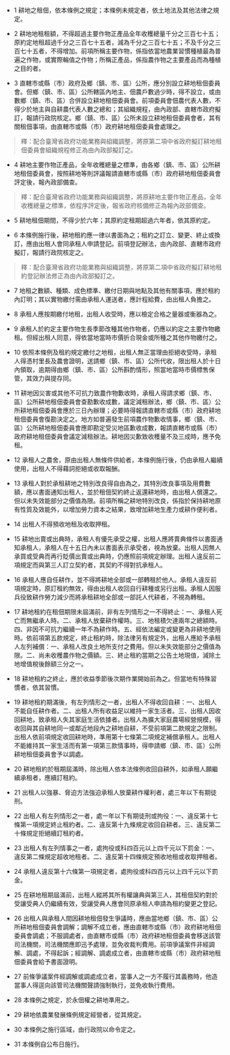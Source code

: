 * 1 耕地之租佃，依本條例之規定；本條例未規定者，依土地法及其他法律之規定。

* 2 耕地地租租額，不得超過主要作物正產品全年收穫總量千分之三百七十五；原約定地租超過千分之三百七十五者，減為千分之三百七十五；不及千分之三百七十五者，不得增加。前項所稱主要作物，係指依當地農業習慣種植最為普遍之作物，或實際輪值之作物；所稱正產品，係指農作物之主要產品而為種植之目的者。

* 3 直轄市或縣（市）政府及鄉（鎮、市、區）公所，應分別設立耕地租佃委員會。但鄉（鎮、市、區）公所轄區內地主、佃農戶數過少時，得不設立，或由數鄉（鎮、市、區）合併設立耕地租佃委員會。前項委員會佃農代表人數，不得少於地主與自耕農代表人數之總和；其組織規程，由內政部、直轄市政府擬訂，報請行政院核定。鄉（鎮、市、區）公所未設立耕地租佃委員會者，其有關租佃事項，由直轄市或縣（市）政府耕地租佃委員會處理之。

> 釋：配合臺灣省政府功能業務與組織調整，將原第二項中省政府擬訂耕地租佃委員會組織規程修正為由內政部擬訂之。

* 4 耕地主要作物正產品，全年收穫總量之標準，由各鄉（鎮、市、區）公所耕地租佃委員會，按照耕地等則評議報請直轄市或縣（市）政府耕地租佃委員會評定後，報內政部備查。

> 釋：配合臺灣省政府功能業務與組織調整，將原耕地主要作物正產品，全年收穫總量之標準，依程序評定後，報省政府核備修正為報內政部備查。

* 5 耕地租佃期間，不得少於六年；其原約定租期超過六年者，依其原約定。

* 6 本條例施行後，耕地租約應一律以書面為之；租約之訂立、變更、終止或換訂，應由出租人會同承租人申請登記。前項登記辦法，由內政部、直轄市政府擬訂，報請行政院核定之。

> 釋：配合臺灣省政府功能業務與組織調整，將原第二項中省政府擬訂耕地租約登記辦法修正為由內政部擬訂之。

* 7 地租之數額、種類、成色標準、繳付日期與地點及其他有關事項，應於租約內訂明；其以實物繳付需由承租人運送者，應計程給費，由出租人負擔之。

* 8 承租人應按期繳付地租，出租人收受時，應以檢定合格之量器或衡器為之。

* 9 承租人於約定主要作物生長季節改種其他作物者，仍應以約定之主要作物繳租。但經出租人同意，得依當地當時市價折合現金或所種之其他作物繳付之。

* 10 依照本條例及租約規定繳付之地租，出租人無正當理由拒絕收受時，承租人得憑村里長及農會證明，送請鄉（鎮、市、區）公所代收，限出租人於十日內領取，逾期得由鄉（鎮、市、區）公所斟酌情形，照當地當時市價標售保管，其效力與提存同。

* 11 耕地因災害或其他不可抗力致農作物歉收時，承租人得請求鄉（鎮、市、區）公所耕地租佃委員會查勘歉收成數，議定減租辦法，鄉（鎮、市、區）公所耕地租佃委員會應於三日內辦理；必要時得報請直轄市或縣（市）政府耕地租佃委員會復勘決定之。地方如普遍發生前項農作物歉收情事，鄉（鎮、市、區）公所耕地租佃委員會應即勘定受災地區歉收成數，報請直轄市或縣（市）政府耕地租佃委員會議定減租辦法。耕地因災歉致收穫量不及三成時，應予免租。

* 12 承租人之農舍，原由出租人無條件供給者，本條例施行後，仍由承租人繼續使用，出租人不得藉詞拒絕或收取報酬。

* 13 承租人對於承租耕地之特別改良得自由為之，其特別改良事項及用費數額，應以書面通知出租人，並於租佃契約終止返還耕地時，由出租人償還之。但以未失效能部分之價值為限。前項所稱之耕地特別改良，係指於保持耕地原有性質及效能外，以增加勞力資本之結果，致增加耕地生產力或耕作便利者。

* 14 出租人不得預收地租及收取押租。

* 15 耕地出賣或出典時，承租人有優先承受之權，出租人應將賣典條件以書面通知承租人，承租人在十五日內未以書面表示承受者，視為放棄。出租人因無人承買或受典而再行貶價出賣或出典時，仍應照前項規定辦理。出租人違反前二項規定而與第三人訂立契約者，其契約不得對抗承租人。

* 16 承租人應自任耕作，並不得將耕地全部或一部轉租於他人。承租人違反前項規定時，原訂租約無效，得由出租人收回自行耕種或另行出租。承租人因服兵役致耕作勞力減少而將承租耕地全部或一部託人代耕者，不視為轉租。

* 17 耕地租約在租佃期限未屆滿前，非有左列情形之一不得終止：一、承租人死亡而無繼承人時。二、承租人放棄耕作權時。三、地租積欠達兩年之總額時。四、非因不可抗力繼續一年不為耕作時。五、經依法編定或變更為非耕地使用時。依前項第五款規定，終止租約時，除法律另有規定外，出租人應給予承租人左列補償：一、承租人改良土地所支付之費用。但以未失效能部分之價值為限。二、尚未收穫農作物之價額。三、終止租約當期之公告土地現值，減除土地增值稅後餘額三分之一。

* 18 耕地租約之終止，應於收益季節後次期作業開始前為之。但當地有特殊習慣者，依其習慣。

* 19 耕地租約期滿後，有左列情形之一者，出租人不得收回自耕：一、出租人不能自任耕作者。二、出租人所有收益足以維持一家生活者。三、出租人因收回耕地，致承租人失其家庭生活依據者。出租人為擴大家庭農場經營規模，得收回與其自耕地同一或鄰近地段內之耕地自耕，不受前項第二款規定之限制。出租人依前項規定收回耕地時，準用第十七條第二項規定補償承租人。出租人不能維持其一家生活而有第一項第三款情事時，得申請鄉（鎮、市、區）公所耕地租佃委員會予以調處。

* 20 耕地租約於租期屆滿時，除出租人依本法條例收回自耕外，如承租人願繼續承租者，應續訂租約。

* 21 出租人以強暴、脅迫方法強迫承租人放棄耕作權利者，處三年以下有期徒刑。

* 22 出租人有左列情形之一者，處一年以下有期徒刑或拘役：一、違反第十七條第一項規定終止租約者。二、違反第十九條規定收回自耕者。三、違反第二十條規定拒絕續訂租約者。

* 23 出租人有左列情事之一者，處拘役或科四百元以上四千元以下罰金：一、違反第二條規定超收地租者。二、違反第十四條規定預收地租或收取押租者。

* 24 承租人違反第十六條第一項規定者，處拘役或科四百元以上四千元以下罰金。

* 25 在耕地租期屆滿前，出租人縱將其所有權讓典與第三人，其租佃契約對於受讓受典人仍繼續有效，受讓受典人應會同原承租人申請為租約變更之登記。

* 26 出租人與承租人間因耕地租佃發生爭議時，應由當地鄉（鎮、市、區）公所耕地租佃委員會調解；調解不成立者，應由直轄市或縣（市）政府耕地租佃委員會調處；不服調處者，由直轄市或縣（市）政府耕地租佃委員會移送該管司法機關，司法機關應即迅予處理，並免收裁判費用。前項爭議案件非經調解、調處，不得起訴；經調解、調處成立者，由直轄市或縣（市）政府耕地租佃委員會給予書面證明。

* 27 前條爭議案件經調解或調處成立者，當事人之一方不履行其義務時，他造當事人得逕向該管司法機關聲請強制執行，並免收執行費用。

* 28 本條例之規定，於永佃權之耕地準用之。

* 29 耕地依農業發展條例規定經營者，從其規定。

* 30 本條例之施行區域，由行政院以命令定之。

* 31 本條例自公布日施行。

